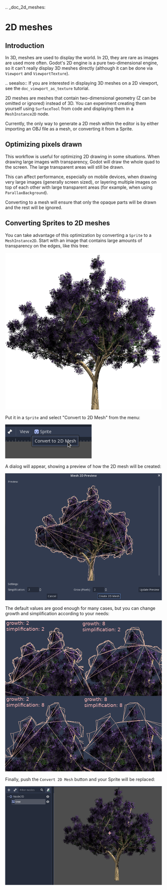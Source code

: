 .. _doc_2d_meshes:

2D meshes
=========

Introduction
------------

In 3D, meshes are used to display the world. In 2D, they are rare as images are used more often.
Godot's 2D engine is a pure two-dimensional engine, so it can't really display 3D meshes directly (although it can be done
via `Viewport` and `ViewportTexture`).

.. seealso:: If you are interested in displaying 3D meshes on a 2D viewport, see the `doc_viewport_as_texture` tutorial.

2D meshes are meshes that contain two-dimensional geometry (Z can be omitted or ignored) instead of 3D.
You can experiment creating them yourself using `SurfaceTool` from code and displaying them in a `MeshInstance2D` node.

Currently, the only way to generate a 2D mesh within the editor is by either importing an OBJ file as a mesh, or converting it from a Sprite.

Optimizing pixels drawn
-----------------------

This workflow is useful for optimizing 2D drawing in some situations. When drawing large images with transparency, Godot will draw the whole quad to the screen. The large transparent areas will still be drawn.

This can affect performance, especially on mobile devices, when drawing very large images (generally screen sized),
or layering multiple images on top of each other with large transparent areas (for example, when using `ParallaxBackground`).

Converting to a mesh will ensure that only the opaque parts will be drawn and the rest will be ignored.

Converting Sprites to 2D meshes
-------------------------------

You can take advantage of this optimization by converting a `Sprite` to a `MeshInstance2D`.
Start with an image that contains large amounts of transparency on the edges, like this tree:

![](img/mesh2d1.png)

Put it in a `Sprite` and select "Convert to 2D Mesh" from the menu:

![](img/mesh2d2.png)

A dialog will appear, showing a preview of how the 2D mesh will be created:

![](img/mesh2d3.png)

The default values are good enough for many cases, but you can change growth and simplification according to your needs:

![](img/mesh2d4.png)

Finally, push the `Convert 2D Mesh` button and your Sprite will be replaced:

![](img/mesh2d5.png)
